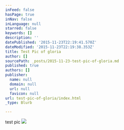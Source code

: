 ```yaml
---
inFeed: false
hasPage: true
inNav: false
inLanguage: null
starred: false
keywords: []
description: ''
datePublished: '2015-11-23T22:19:41.570Z'
dateModified: '2015-11-23T22:19:38.353Z'
title: Test Pic of gloria
author: []
sourcePath: _posts/2015-11-23-test-pic-of-gloria.md
published: true
authors: []
publisher:
  name: null
  domain: null
  url: null
  favicon: null
url: test-pic-of-gloria/index.html
_type: Blurb

---
```

test pic
![](https://the-grid-user-content.s3-us-west-2.amazonaws.com/b922ea15-1c78-4046-a406-095d144e964e.jpg)